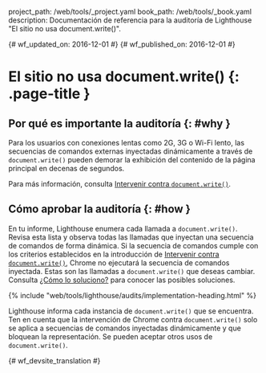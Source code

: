 project_path: /web/tools/_project.yaml
book_path: /web/tools/_book.yaml
description: Documentación de referencia para la auditoría de Lighthouse "El sitio no usa document.write()".

{# wf_updated_on: 2016-12-01 #}
{# wf_published_on: 2016-12-01 #}

# El sitio no usa document.write() {: .page-title }

## Por qué es importante la auditoría {: #why }

Para los usuarios con conexiones lentas como 2G, 3G o Wi-Fi lento, las secuencias de comandos
externas inyectadas dinámicamente a través de `document.write()` pueden demorar la exhibición del
contenido de la página principal en decenas de segundos.

Para más información, consulta [Intervenir contra `document.write()`][blog].

[blog]: /web/updates/2016/08/removing-document-write

## Cómo aprobar la auditoría {: #how }

En tu informe, Lighthouse enumera cada llamada a `document.write()`.
Revisa esta lista y observa todas las llamadas que inyectan una secuencia de comandos de forma dinámica.
Si la secuencia de comandos cumple con los criterios establecidos en la introducción de
[Intervenir contra `document.write()`][blog], Chrome no ejecutará la
secuencia de comandos inyectada. Estas son las llamadas a `document.write()` que deseas
cambiar. Consulta [¿Cómo lo soluciono?][fix] para conocer las posibles soluciones. 

[fix]: /web/updates/2016/08/removing-document-write#how_do_i_fix_this

{% include "web/tools/lighthouse/audits/implementation-heading.html" %}

Lighthouse informa cada instancia de `document.write()` que se encuentra.
Ten en cuenta que la intervención de Chrome contra `document.write()` solo se aplica a
secuencias de comandos inyectadas dinámicamente y que bloquean la representación. Se pueden aceptar otros usos de `document.write()`.



{# wf_devsite_translation #}
